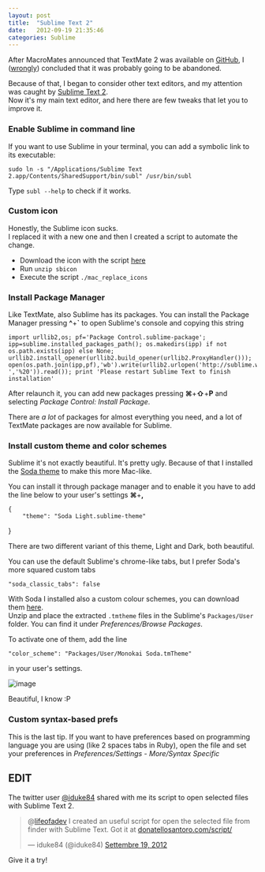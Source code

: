 ```yaml
---
layout: post
title:  "Sublime Text 2"
date:   2012-09-19 21:35:46
categories: Sublime
---
```


After MacroMates announced that TextMate 2 was available on [GitHub](https://github.com/textmate/textmate), I ([wrongly](https://github.com/textmate/textmate/commits/master)) concluded that it was probably going to be abandoned.

Because of that, I began to consider other text editors, and my attention was caught by [Sublime Text 2](http://www.sublimetext.com/2).  
Now it's my main text editor, and here there are few tweaks that let you to improve it.


### Enable Sublime in command line
If you want to use Sublime in your terminal, you can add a symbolic link to its executable:
 
    sudo ln -s "/Applications/Sublime Text 2.app/Contents/SharedSupport/bin/subl" /usr/bin/subl
    
Type `subl --help` to check if it works.

### Custom icon
Honestly, the Sublime icon sucks.  
I replaced it with a new one and then I created a script to automate the change.

- Download the icon with the script [here](http://cl.ly/JWav)
- Run `unzip sbicon`
- Execute the script `./mac_replace_icons`

### Install Package Manager
Like TextMate, also Sublime has its packages. You can install the Package Manager pressing **^**+**`** to open Sublime's console and copying this string

    import urllib2,os; pf='Package Control.sublime-package'; ipp=sublime.installed_packages_path(); os.makedirs(ipp) if not os.path.exists(ipp) else None; urllib2.install_opener(urllib2.build_opener(urllib2.ProxyHandler())); open(os.path.join(ipp,pf),'wb').write(urllib2.urlopen('http://sublime.wbond.net/'+pf.replace(' ','%20')).read()); print 'Please restart Sublime Text to finish installation'
    
After relaunch it, you can add new packages pressing **&#8984;**+**&#8679;**+**P** and selecting _Package Control: Install Package_.

There are _a lot_ of packages for almost everything you need, and a lot of TextMate packages are now available for Sublime.


### Install custom theme and color schemes
Sublime it's not exactly beautiful. It's pretty ugly. Because of that I installed the [Soda theme](https://github.com/buymeasoda/soda-theme) to make this more Mac-like.

You can install it through package manager and to enable it you have to add the line below to your user's settings **&#8984;**+**,**

    {
        "theme": "Soda Light.sublime-theme"
  }

There are two different variant of this theme, Light and Dark, both beautiful.

You can use the default Sublime's chrome-like tabs, but I prefer Soda's more squared custom tabs

    "soda_classic_tabs": false
    
With Soda I installed also a custom colour schemes, you can download them [here](http://buymeasoda.github.com/soda-theme/extras/colour-schemes.zip).  
Unzip and place the extracted `.tmtheme` files in the Sublime's `Packages/User` folder. You can find it under _Preferences/Browse Packages_.

To activate one of them, add the line

    "color_scheme": "Packages/User/Monokai Soda.tmTheme"
    
in your user's settings.

![image](http://f.cl.ly/items/1c0e2m263y181S1t2y2B/sublime.png)

Beautiful, I know :P

### Custom syntax-based prefs
This is the last tip. If you want to have preferences based on programming language you are using (like 2 spaces tabs in Ruby), open the file and set your preferences in _Preferences/Settings - More/Syntax Specific_



## EDIT
The twitter user [@iduke84][1] shared with me its script to open selected files with Sublime Text 2.

<blockquote class="twitter-tweet tw-align-center" data-in-reply-to="248412855286759424" lang="it"><p>@<a href="https://twitter.com/lifeofadev">lifeofadev</a> I created an useful script for open the selected file from finder with Sublime Text. Got it at <a href="http://t.co/ZRDu43Of" title="http://www.donatellosantoro.com/script/">donatellosantoro.com/script/</a></p>&mdash; iduke84 (@iduke84) <a href="https://twitter.com/iduke84/status/248442306502479872" data-datetime="2012-09-19T15:23:56+00:00">Settembre 19, 2012</a></blockquote>
<script src="//platform.twitter.com/widgets.js" charset="utf-8"></script>

 Give it a try!





  [1]: https://twitter.com/iduke84
